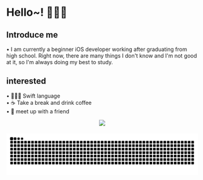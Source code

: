 # Hello~! 👩🏻‍💻

## Introduce me 
  • I am currently a beginner iOS developer working after graduating from high school. Right now, there are many things I don't know and I'm not good at it, so I'm always doing my best to study.

## interested
  • 👩🏻‍💻 Swift language<br/>
  • ☕️ Take a break and drink coffee<br/>
  • 💜 meet up with a friend<br/>
  
<div align=center>
  <a href="https://hits.seeyoufarm.com"><img src="https://hits.seeyoufarm.com/api/count/incr/badge.svg?url=https%3A%2F%2Fgithub.com%2Fyuminc03&count_bg=%23A95BFF&title_bg=%23646464&icon=swift.svg&icon_color=%23FFFFFF&title=hits&edge_flat=false"/></a></br></br>
  
  <img src="https://github.com/yuminc03/yuminc03/blob/output/github-contribution-grid-snake.svg"/>
</div>
